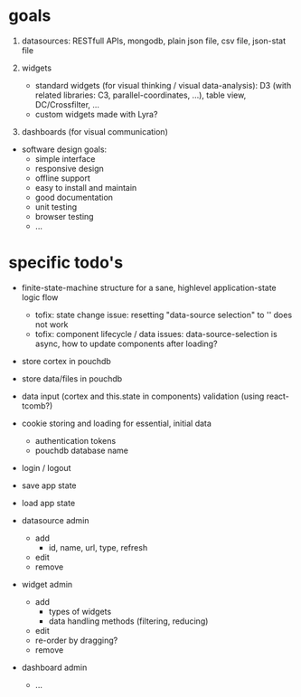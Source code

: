 # goals

1) datasources: RESTfull APIs, mongodb, plain json file, csv file, json-stat file

2) widgets
	- standard widgets (for visual thinking / visual data-analysis): D3 (with related libraries: C3, parallel-coordinates, ...), table view, DC/Crossfilter, ...
	- custom widgets made with Lyra?

3) dashboards (for visual communication)

- software design goals:
	- simple interface
	- responsive design
	- offline support
	- easy to install and maintain
	- good documentation
	- unit testing
	- browser testing
	- ...

# specific todo's

- finite-state-machine structure for a sane, highlevel application-state logic flow
	- tofix: state change issue: resetting "data-source selection" to '' does not work
	- tofix: component lifecycle / data issues: data-source-selection is async, how to update components after loading?

- store cortex in pouchdb
- store data/files in pouchdb

- data input (cortex and this.state in components) validation (using react-tcomb?)

- cookie storing and loading for essential, initial data
	- authentication tokens
	- pouchdb database name

- login / logout

- save app state

- load app state

- datasource admin
	- add
		- id, name, url, type, refresh
	- edit
	- remove

- widget admin
	- add
		- types of widgets
		- data handling methods (filtering, reducing)
	- edit
	- re-order by dragging?
	- remove

- dashboard admin
	- ...
